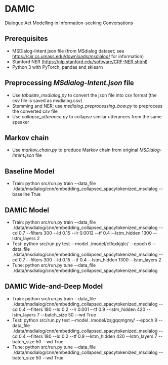 # DAMIC
Dialogue Act Modelling in Information-seeking Conversations

## Prerequisites
- MSDialog-Intent.json file (from MSdialog dataset; see https://ciir.cs.umass.edu/downloads/msdialog/ for information)
- Stanford NER (https://nlp.stanford.edu/software/CRF-NER.shtml)
- Python 3 with PyTorch, pandas and sklearn 


## Preprocessing *MSdialog-Intent.json* file
- Use *tabulate_msdialog.py* to convert the json file into csv format (the csv file is saved as msdialog.csv)
- Stemming and NER: use *msdialog_preprocessing_bow.py* to preprocess the converted csv file
- Use *collapse_utterance.py* to collapse similar utterances from the same speaker


## Markov chain
- Use *markov_chain.py* to produce Markov chain from original *MSDialog-Intent.json* file

## Baseline Model
- Train: python src/run.py train --data_file ./data/msdialog/cnn/embedding_collapsed_spacytokenized_msdialog --baseline True

## DAMIC Model
- Train: python src/run.py train --data_file ./data/msdialog/cnn/embedding_collapsed_spacytokenized_msdialog --cd 0.7 --filters 300 --ld 0.15 --lr 0.0012 --tf 0.4 --lstm_hidden 1300 --lstm_layers 2
- Test: python src/run.py test --model ./model/cflqxkjqlc/ --epoch 6 --data_file ./data/msdialog/cnn/embedding_collapsed_spacytokenized_msdialog --cd 0.7 --filters 300 --ld 0.15 --tf 0.4 --lstm_hidden 1300 --lstm_layers 2
- Tune: python src/run.py tune --data_file ./data/msdialog/cnn/embedding_collapsed_spacytokenized_msdialog

## DAMIC Wide-and-Deep Model
- Train: python src/run.py train --data_file ./data/msdialog/cnn/embedding_collapsed_spacytokenized_msdialog --cd 0.4 --filters 180 --ld 0.2 --lr 0.001 --tf 0.9 --lstm_hidden 420 --lstm_layers 7 --batch_size 50 --wd True
- Test: python src/run.py test --model ./model/zsjgqqmgmy/ --epoch 9 --data_file ./data/msdialog/cnn/embedding_collapsed_spacytokenized_msdialog --cd 0.4 --filters 180 --ld 0.2 --tf 0.9 --lstm_hidden 420 --lstm_layers 7 --batch_size 50 --wd True
- Tune: python src/run.py tune --data_file ./data/msdialog/cnn/embedding_collapsed_spacytokenized_msdialog --batch_size 50 --wd True